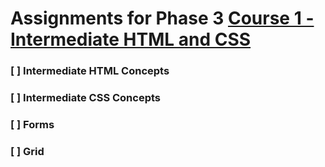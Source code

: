 # Assignments for Phase 3 [Course 1 - Intermediate HTML and CSS](https://www.theodinproject.com/paths/full-stack-javascript/courses/intermediate-html-and-css)

### [ ] Intermediate HTML Concepts
### [ ] Intermediate CSS Concepts
### [ ] Forms
### [ ] Grid
